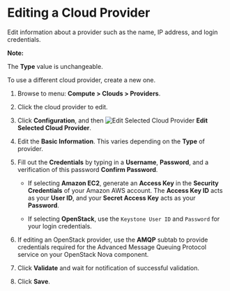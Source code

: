 # Editing a Cloud Provider

Edit information about a provider such as the name, IP address, and login credentials.

**Note:**

The **Type** value is unchangeable.

To use a different cloud provider, create a new one.

1. Browse to menu: **Compute > Clouds > Providers**.

2. Click the cloud provider to edit.

3. Click **Configuration**, and then
   ![Edit Selected Cloud Provider](../images/1851.png) **Edit Selected Cloud Provider**.

4. Edit the **Basic Information**. This varies depending on the
    **Type** of provider.

5. Fill out the **Credentials** by typing in a **Username**, **Password**, and a
   verification of this password **Confirm Password**.

    - If selecting **Amazon EC2**, generate an **Access Key** in the **Security Credentials** of your Amazon AWS account. The **Access Key ID** acts as your **User ID**, and your **Secret Access Key** acts as your **Password**.

    - If selecting **OpenStack**, use the `Keystone User ID` and `Password` for your login credentials.

6. If editing an OpenStack provider, use the **AMQP** subtab to provide credentials
   required for the Advanced Message Queuing Protocol service on your OpenStack Nova
   component.

7. Click **Validate** and wait for notification of successful validation.

8. Click **Save**.
